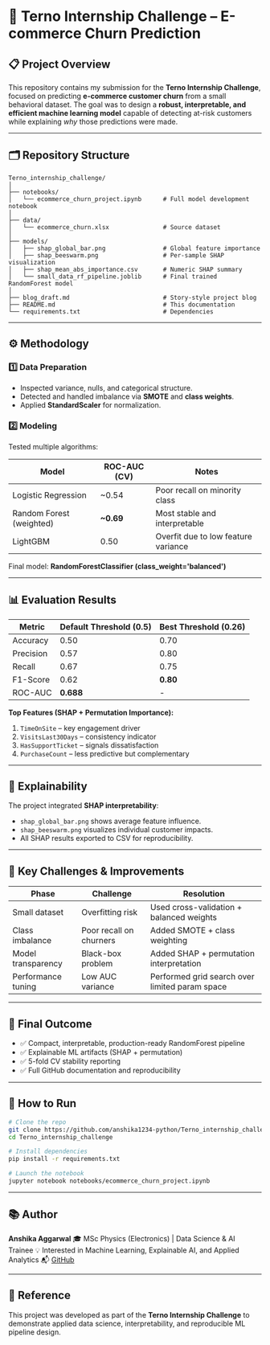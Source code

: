# 🧠 Terno Internship Challenge – E-commerce Churn Prediction

## 📋 Project Overview

This repository contains my submission for the **Terno Internship Challenge**, focused on predicting **e-commerce customer churn** from a small behavioral dataset.
The goal was to design a **robust, interpretable, and efficient machine learning model** capable of detecting at-risk customers while explaining *why* those predictions were made.

---

## 🗂️ Repository Structure

```
Terno_internship_challenge/
│
├── notebooks/
│   └── ecommerce_churn_project.ipynb      # Full model development notebook
│
├── data/
│   └── ecommerce_churn.xlsx               # Source dataset
│
├── models/
│   ├── shap_global_bar.png                # Global feature importance
│   ├── shap_beeswarm.png                  # Per-sample SHAP visualization
│   ├── shap_mean_abs_importance.csv       # Numeric SHAP summary
│   └── small_data_rf_pipeline.joblib      # Final trained RandomForest model
│
├── blog_draft.md                          # Story-style project blog
├── README.md                              # This documentation
└── requirements.txt                       # Dependencies
```

---

## ⚙️ Methodology

### 1️⃣ Data Preparation

* Inspected variance, nulls, and categorical structure.
* Detected and handled imbalance via **SMOTE** and **class weights**.
* Applied **StandardScaler** for normalization.

### 2️⃣ Modeling

Tested multiple algorithms:

| Model                    | ROC-AUC (CV) | Notes                               |
| ------------------------ | ------------ | ----------------------------------- |
| Logistic Regression      | ~0.54        | Poor recall on minority class       |
| Random Forest (weighted) | **~0.69**    | Most stable and interpretable       |
| LightGBM                 | 0.50         | Overfit due to low feature variance |

Final model: **RandomForestClassifier (class_weight='balanced')**

---

## 📊 Evaluation Results

| Metric    | Default Threshold (0.5) | Best Threshold (0.26) |
| --------- | ----------------------- | --------------------- |
| Accuracy  | 0.50                    | 0.70                  |
| Precision | 0.57                    | 0.80                  |
| Recall    | 0.67                    | 0.75                  |
| F1-Score  | 0.62                    | **0.80**              |
| ROC-AUC   | **0.688**               | -                     |

**Top Features (SHAP + Permutation Importance):**

1. `TimeOnSite` – key engagement driver
2. `VisitsLast30Days` – consistency indicator
3. `HasSupportTicket` – signals dissatisfaction
4. `PurchaseCount` – less predictive but complementary

---

## 🧩 Explainability

The project integrated **SHAP interpretability**:

* `shap_global_bar.png` shows average feature influence.
* `shap_beeswarm.png` visualizes individual customer impacts.
* All SHAP results exported to CSV for reproducibility.

---

## 🧪 Key Challenges & Improvements

| Phase              | Challenge               | Resolution                                     |
| ------------------ | ----------------------- | ---------------------------------------------- |
| Small dataset      | Overfitting risk        | Used cross-validation + balanced weights       |
| Class imbalance    | Poor recall on churners | Added SMOTE + class weighting                  |
| Model transparency | Black-box problem       | Added SHAP + permutation interpretation        |
| Performance tuning | Low AUC variance        | Performed grid search over limited param space |

---

## 🏁 Final Outcome

* ✅ Compact, interpretable, production-ready RandomForest pipeline
* ✅ Explainable ML artifacts (SHAP + permutation)
* ✅ 5-fold CV stability reporting
* ✅ Full GitHub documentation and reproducibility

---

## 🚀 How to Run

```bash
# Clone the repo
git clone https://github.com/anshika1234-python/Terno_internship_challenge.git
cd Terno_internship_challenge

# Install dependencies
pip install -r requirements.txt

# Launch the notebook
jupyter notebook notebooks/ecommerce_churn_project.ipynb
```

---

## 📚 Author

**Anshika Aggarwal**
🎓 MSc Physics (Electronics) | Data Science & AI Trainee
💡 Interested in Machine Learning, Explainable AI, and Applied Analytics
📬 [GitHub](https://github.com/anshika1234-python)

---

## 📘 Reference

This project was developed as part of the **Terno Internship Challenge** to demonstrate applied data science, interpretability, and reproducible ML pipeline design.
